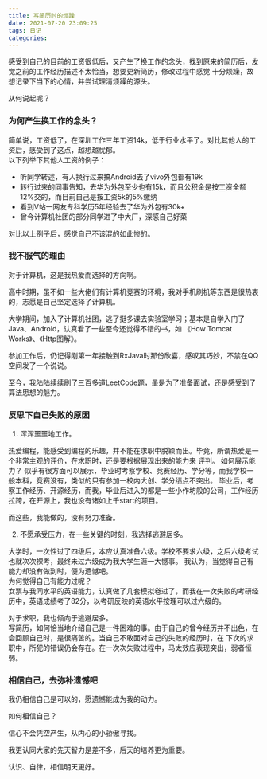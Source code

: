 ```yaml
---
title: 写简历时的烦躁
date: 2021-07-20 23:09:25
tags: 日记
categories:
---
```


感受到自己的目前的工资很低后，又产生了换工作的念头，找到原来的简历后，发觉之前的工作经历描述不太恰当，想要更新简历，修改过程中感觉
十分烦躁，故想记录下当下的心情，并尝试理清烦躁的源头。

从何说起呢？

### 为何产生换工作的念头？

简单说，工资低了，在深圳工作三年工资14k，低于行业水平了。对比其他人的工资后，感受到了这点，越想越忧郁。  
以下列举下其他人工资的例子：

* 听同学转述，有人换行过来搞Android去了vivo外包都有19k
* 转行过来的同事告知，去华为外包至少也有15k，而且公积金是按工资全额12%交的，而目前自己是按工资5k的5%缴纳
* 看到V站一网友专科学历5年经验去了华为外包有30k+
* 曾今计算机社团的部分同学进了中大厂，深感自己好菜

对比以上例子后，感觉自己不该混的如此惨的。

### 我不服气的理由

对于计算机，这是我热爱而选择的方向啊。

高中时期，虽不如一些大佬们有计算机竞赛的环境，我对手机刷机等东西是很热衷的，志愿是自己坚定选择了计算机。

大学期间，加入了计算机社团，逃了挺多课去实验室学习；基本是自学入门了Java、Android，认真看了一些至今还觉得不错的书，如
《How Tomcat Works》、《Http图解》。

参加工作后，仍记得刚第一年接触到RxJava时那份欣喜，感叹其巧妙，不禁在QQ空间发了一个说说。

至今，我陆陆续续刷了三百多道LeetCode题，虽是为了准备面试，还是感受到了算法思想的魅力。

### 反思下自己失败的原因

1. 浑浑噩噩地工作。

热爱编程，能感受到编程的乐趣，并不能在求职中脱颖而出。毕竟，所谓热爱是一个非常主观的评价，在求职时，还是要根据展现出来的能力来
评判。
如何展示能力？ 似乎有很方面可以展示，毕业时考察学校、竞赛经历、学分等，而我学校一般本科，竞赛没有，类似的只有参加一校内大创、学分绩点不突出。
毕业后，考察工作经历、开源经历，而我，毕业后进入的都是一些小作坊般的公司，工作经历拉跨，在开源上，我也没有诸如上千start的项目。

而这些，我能做的，没有努力准备。

2. 不愿承受压力，在一些关键的时刻，我选择逃避居多。

大学时，一次性过了四级后，本应认真准备六级。学校不要求六级，之后六级考试也就次次裸考，最终未过六级成为我大学生涯一大憾事。
我认为，当觉得自己有能力却没有做到时，便为遗憾吧。  
为何觉得自己有能力过呢？  
女票与我同水平的英语能力，认真做了几套模拟卷过了，而我在一次失败的考研经历中，英语成绩考了82分，以考研反映的英语水平按理可以过六级的。

对于求职，我也倾向于逃避居多。  
写简历，如何恰当地介绍自己是一件困难的事。由于自己的曾今经历并不出色，在会回顾自己时，是很痛苦的。当自己不敢面对自己的失败的经历时，在
下次的求职中，所犯的错误仍会存在。在一次次失败过程中，马太效应表现突出，弱者恒弱。

### 相信自己，去弥补遗憾吧

我仍相信自己是可以的，愿遗憾能成为我的动力。

如何相信自己？

信心不会凭空产生，从内心的小骄傲寻找。







我更认同大家的先天智力是差不多，后天的培养更为重要。

认识、自律，相信明天更好。

















